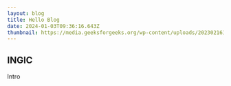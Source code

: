 ```yaml
---
layout: blog
title: Hello Blog
date: 2024-01-03T09:36:16.643Z
thumbnail: https://media.geeksforgeeks.org/wp-content/uploads/20230216170349/What-is-an-API.png
---
```

## INGIC

Intro